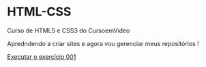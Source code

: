 # HTML-CSS
 Curso de HTML5 e CSS3 do CursoemVideo

Apredndendo a criar sites e agora vou gerenciar meus repositórios !

<a href="https://caiomendes7.github.io/HTML-CSS/exercicios/Ex001/index.html">Executar o exercício 001</a>
